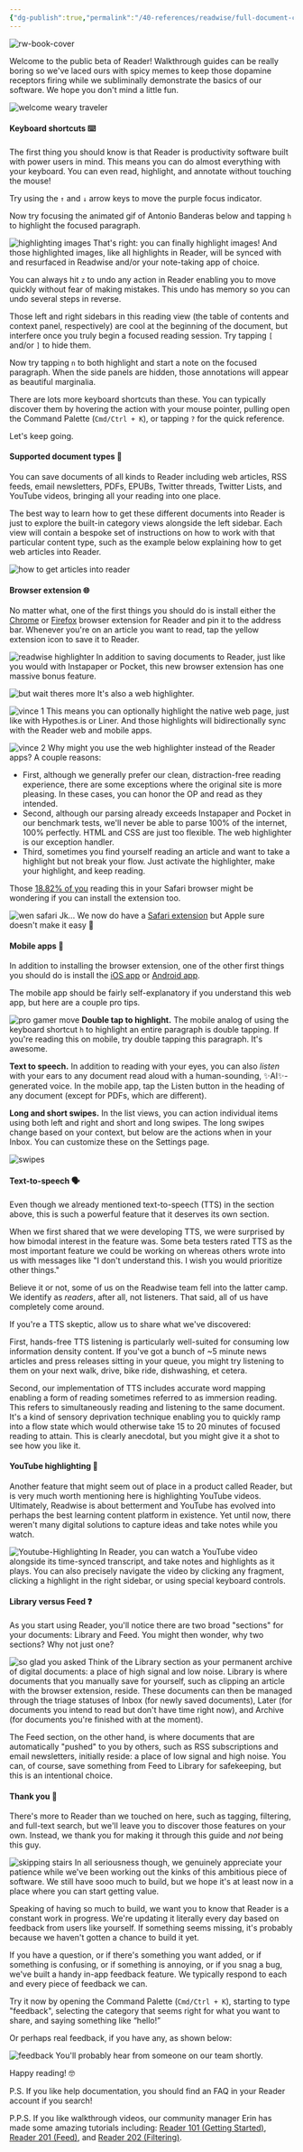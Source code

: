 ```yaml
---
{"dg-publish":true,"permalink":"/40-references/readwise/full-document-contents/getting-started-with-reader/","tags":["rw/articles"]}
---
```


![rw-book-cover](https://s3.amazonaws.com/readwiseio/2022/08/i-give-you-reader-1.png)

Welcome to the public beta of Reader! Walkthrough guides can be really boring so we've laced ours with spicy memes to keep those dopamine receptors firing while we subliminally demonstrate the basics of our software. We hope you don't mind a little fun.

![welcome weary traveler](https://s3.amazonaws.com/readwiseio/2022/12/welcome-to-public-beta.png)
#### Keyboard shortcuts ⌨️

The first thing you should know is that Reader is productivity software built with power users in mind. This means you can do almost everything with your keyboard. You can even read, highlight, and annotate without touching the mouse!

Try using the `↑` and `↓` arrow keys to move the purple focus indicator.

Now try focusing the animated gif of Antonio Banderas below and tapping `h` to highlight the focused paragraph.

![highlighting images](https://s3.amazonaws.com/readwiseio/2022/08/antonio-banderas.gif)
That's right: you can finally highlight images! And those highlighted images, like all highlights in Reader, will be synced with and resurfaced in Readwise and/or your note-taking app of choice.

You can always hit `z` to undo any action in Reader enabling you to move quickly without fear of making mistakes. This undo has memory so you can undo several steps in reverse.

Those left and right sidebars in this reading view (the table of contents and context panel, respectively) are cool at the beginning of the document, but interfere once you truly begin a focused reading session. Try tapping `[` and/or `]` to hide them.

Now try tapping `n` to both highlight and start a note on the focused paragraph. When the side panels are hidden, those annotations will appear as beautiful marginalia.

There are lots more keyboard shortcuts than these. You can typically discover them by hovering the action with your mouse pointer, pulling open the Command Palette (`Cmd/Ctrl + K`), or tapping `?` for the quick reference.

Let's keep going.

#### Supported document types 📃

You can save documents of all kinds to Reader including web articles, RSS feeds, email newsletters, PDFs, EPUBs, Twitter threads, Twitter Lists, and YouTube videos, bringing all your reading into one place.

The best way to learn how to get these different documents into Reader is just to explore the built-in category views alongside the left sidebar. Each view will contain a bespoke set of instructions on how to work with that particular content type, such as the example below explaining how to get web articles into Reader.

![how to get articles into reader](https://s3.amazonaws.com/readwiseio/2022/08/Articles---Inbox-1.png)
#### Browser extension 🌐

No matter what, one of the first things you should do is install either the [Chrome](https://chrome.google.com/webstore/detail/jjhefcfhmnkfeepcpnilbbkaadhngkbi) or [Firefox](https://addons.mozilla.org/en-US/firefox/addon/readwise-highlighter/) browser extension for Reader and pin it to the address bar. Whenever you're on an article you want to read, tap the yellow extension icon to save it to Reader.

![readwise highlighter](https://s3.amazonaws.com/readwiseio/2022/08/browser-extension-2.png)
In addition to saving documents to Reader, just like you would with Instapaper or Pocket, this new browser extension has one massive bonus feature.

![but wait theres more](https://s3.amazonaws.com/readwiseio/2022/08/but-wait-there-s-more-1.png)
It's also a web highlighter.

![vince 1](https://s3.amazonaws.com/readwiseio/2022/08/vince-1-1.png)
This means you can optionally highlight the native web page, just like with Hypothes.is or Liner. And those highlights will bidirectionally sync with the Reader web and mobile apps.

![vince 2](https://s3.amazonaws.com/readwiseio/2022/08/vince-2-1.png)
Why might you use the web highlighter instead of the Reader apps? A couple reasons:

* First, although we generally prefer our clean, distraction-free reading experience, there are some exceptions where the original site is more pleasing. In these cases, you can honor the OP and read as they intended.
* Second, although our parsing already exceeds Instapaper and Pocket in our benchmark tests, we'll never be able to parse 100% of the internet, 100% perfectly. HTML and CSS are just too flexible. The web highlighter is our exception handler.
* Third, sometimes you find yourself reading an article and want to take a highlight but not break your flow. Just activate the highlighter, make your highlight, and keep reading.

Those [18.82% of you](https://gs.statcounter.com/browser-market-share) reading this in your Safari browser might be wondering if you can install the extension too.

![wen safari](https://s3.amazonaws.com/readwiseio/2022/08/safari-extension-1.jpg)
Jk... We now do have a [Safari extension](https://apps.apple.com/app/save-to-reader/id1640236961) but Apple sure doesn't make it easy 🙂

#### Mobile apps 📱

In addition to installing the browser extension, one of the other first things you should do is install the [iOS app](https://apps.apple.com/us/app/readwise-reader/id1567599761) or [Android app](https://play.google.com/store/apps/details?id=com.readermobile).

The mobile app should be fairly self-explanatory if you understand this web app, but here are a couple pro tips.

![pro gamer move](https://s3.amazonaws.com/readwiseio/2022/08/pro-gamer-move.jpg)
**Double tap to highlight.** The mobile analog of using the keyboard shortcut `h` to highlight an entire paragraph is double tapping. If you're reading this on mobile, try double tapping this paragraph. It's awesome.

**Text to speech.** In addition to reading with your eyes, you can also *listen* with your ears to any document read aloud with a human-sounding, ✨AI✨-generated voice. In the mobile app, tap the Listen button in the heading of any document (except for PDFs, which are different).

**Long and short swipes.** In the list views, you can action individual items using both left and right and short and long swipes. The long swipes change based on your context, but below are the actions when in your Inbox. You can customize these on the Settings page.

![swipes](https://s3.amazonaws.com/readwiseio/2022/08/swipes.png)
#### Text-to-speech 🗣️

Even though we already mentioned text-to-speech (TTS) in the section above, this is such a powerful feature that it deserves its own section.

When we first shared that we were developing TTS, we were surprised by how bimodal interest in the feature was. Some beta testers rated TTS as the most important feature we could be working on whereas others wrote into us with messages like "I don't understand this. I wish you would prioritize other things."

Believe it or not, some of us on the Readwise team fell into the latter camp. We identify as *readers*, after all, not listeners. That said, all of us have completely come around.

If you're a TTS skeptic, allow us to share what we've discovered:

First, hands-free TTS listening is particularly well-suited for consuming low information density content. If you've got a bunch of ~5 minute news articles and press releases sitting in your queue, you might try listening to them on your next walk, drive, bike ride, dishwashing, et cetera.

Second, our implementation of TTS includes accurate word mapping enabling a form of reading sometimes referred to as immersion reading. This refers to simultaneously reading and listening to the same document. It's a kind of sensory deprivation technique enabling you to quickly ramp into a flow state which would otherwise take 15 to 20 minutes of focused reading to attain. This is clearly anecdotal, but you might give it a shot to see how you like it.

#### YouTube highlighting 🎥

Another feature that might seem out of place in a product called Reader, but is very much worth mentioning here is highlighting YouTube videos. Ultimately, Readwise is about betterment and YouTube has evolved into perhaps the best learning content platform in existence. Yet until now, there weren't many digital solutions to capture ideas and take notes while you watch.

![Youtube-Highlighting](https://s3.amazonaws.com/readwiseio/2022/12/Youtube-Highlighting.gif)
In Reader, you can watch a YouTube video alongside its time-synced transcript, and take notes and highlights as it plays. You can also precisely navigate the video by clicking any fragment, clicking a highlight in the right sidebar, or using special keyboard controls.

#### Library versus Feed ❓

As you start using Reader, you'll notice there are two broad "sections" for your documents: Library and Feed. You might then wonder, why two sections? Why not just one?

![so glad you asked](https://s3.amazonaws.com/readwiseio/2022/08/so-glad-you-asked-1.png)
Think of the Library section as your permanent archive of digital documents: a place of high signal and low noise. Library is where documents that you manually save for yourself, such as clipping an article with the browser extension, reside. These documents can then be managed through the triage statuses of Inbox (for newly saved documents), Later (for documents you intend to read but don't have time right now), and Archive (for documents you're finished with at the moment).

The Feed section, on the other hand, is where documents that are automatically "pushed" to you by others, such as RSS subscriptions and email newsletters, initially reside: a place of low signal and high noise. You can, of course, save something from Feed to Library for safekeeping, but this is an intentional choice.

#### Thank you 🙏

There's more to Reader than we touched on here, such as tagging, filtering, and full-text search, but we'll leave you to discover those features on your own. Instead, we thank you for making it through this guide and *not* being this guy.

![skipping stairs](https://s3.amazonaws.com/readwiseio/2022/08/skipping-stairs-1.jpg)
In all seriousness though, we genuinely appreciate your patience while we've been working out the kinks of this ambitious piece of software. We still have sooo much to build, but we hope it's at least now in a place where you can start getting value.

Speaking of having so much to build, we want you to know that Reader is a constant work in progress. We're updating it literally every day based on feedback from users like yourself. If something seems missing, it's probably because we haven't gotten a chance to build it yet.

If you have a question, or if there's something you want added, or if something is confusing, or if something is annoying, or if you snag a bug, we've built a handy in-app feedback feature. We typically respond to each and every piece of feedback we can.

Try it now by opening the Command Palette (`Cmd/Ctrl + K`), starting to type "feedback", selecting the category that seems right for what you want to share, and saying something like “hello!”

Or perhaps real feedback, if you have any, as shown below:

![feedback](https://s3.amazonaws.com/readwiseio/2023/09/corniest-onboarding-doc-2.png)
You'll probably hear from someone on our team shortly.

Happy reading! 🤓

P.S. If you like help documentation, you should find an FAQ in your Reader account if you search!

P.P.S. If you like walkthrough videos, our community manager Erin has made some amazing tutorials including: [Reader 101 (Getting Started)](https://readwise.io/reader101), [Reader 201 (Feed)](https://readwise.io/reader201), and [Reader 202 (Filtering)](https://readwise.io/reader202).
